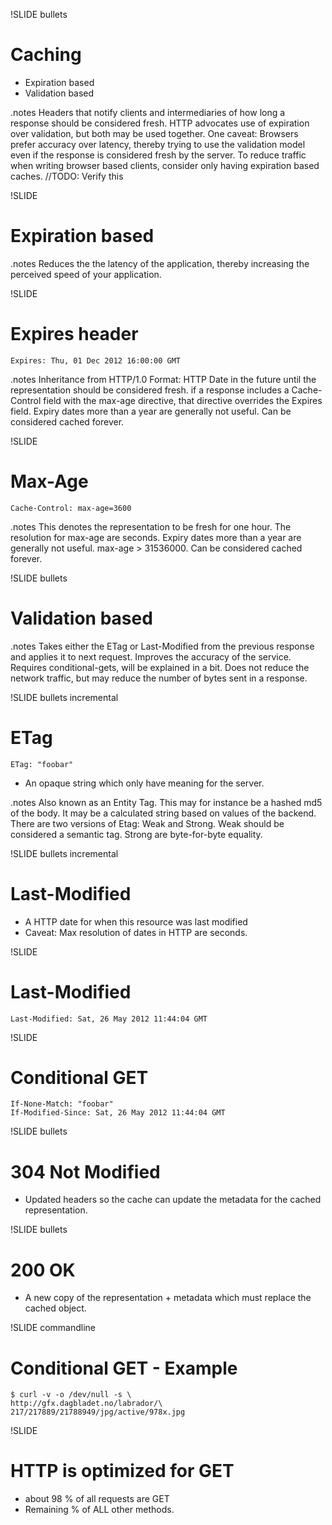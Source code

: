 !SLIDE bullets
# Caching #
* Expiration based
* Validation based

.notes Headers that notify clients and intermediaries of how long a response should be considered fresh.
HTTP advocates use of expiration over validation, but both may be used together.
One caveat: Browsers prefer accuracy over latency, thereby trying to use the validation model 
even if the response is considered fresh by the server.
To reduce traffic when writing browser based clients, consider only having expiration based caches. //TODO: Verify this

!SLIDE
# Expiration based #

.notes Reduces the the latency of the application, thereby increasing the perceived speed of your application.

!SLIDE
# Expires header #

    Expires: Thu, 01 Dec 2012 16:00:00 GMT

.notes Inheritance from HTTP/1.0
Format: HTTP Date in the future until the representation should be considered fresh.
if a response includes a Cache-Control field with the max-age directive, that directive overrides the Expires field.
Expiry dates more than a year are generally not useful. Can be considered cached forever.

!SLIDE
# Max-Age #

    Cache-Control: max-age=3600

.notes This denotes the representation to be fresh for one hour. The resolution for max-age are seconds.
Expiry dates more than a year are generally not useful. max-age > 31536000. Can be considered cached forever.

!SLIDE bullets
# Validation based #
.notes Takes either the ETag or Last-Modified from the previous response and applies it to next request.
Improves the accuracy of the service. Requires conditional-gets, will be explained in a bit. 
Does not reduce the network traffic, but may reduce the number of bytes sent in a response.

!SLIDE bullets incremental
# ETag #
    ETag: "foobar"

* An opaque string which only have meaning for the server.

.notes Also known as an Entity Tag.
This may for instance be a hashed md5 of the body.
It may be a calculated string based on values of the backend.
There are two versions of Etag: Weak and Strong. 
Weak should be considered a semantic tag.
Strong are byte-for-byte equality.

!SLIDE bullets incremental
# Last-Modified #
* A HTTP date for when this resource was last modified
* Caveat: Max resolution of dates in HTTP are seconds.

!SLIDE
# Last-Modified #
    Last-Modified: Sat, 26 May 2012 11:44:04 GMT

!SLIDE
# Conditional GET #
    If-None-Match: "foobar"
    If-Modified-Since: Sat, 26 May 2012 11:44:04 GMT


!SLIDE bullets
# 304 Not Modified #
* Updated headers so the cache can update the metadata for the cached representation.

!SLIDE bullets
# 200 OK #
* A new copy of the representation + metadata which must replace the cached object.

!SLIDE commandline
# Conditional GET - Example #
    $ curl -v -o /dev/null -s \
    http://gfx.dagbladet.no/labrador/\
    217/217889/21788949/jpg/active/978x.jpg

!SLIDE 
# HTTP is optimized for GET #
* about 98 % of all requests are GET
* Remaining % of ALL other methods.